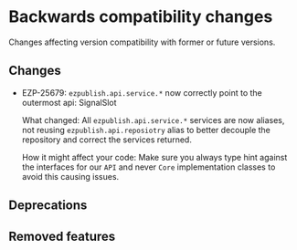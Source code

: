 # Backwards compatibility changes

Changes affecting version compatibility with former or future versions.

## Changes
- EZP-25679: `ezpublish.api.service.*` now correctly point to the outermost api: SignalSlot

  What changed: All `ezpublish.api.service.*` services are now aliases, not reusing `ezpublish.api.reposiotry` alias to better decouple the repository and correct the services returned.

  How it might affect your code: Make sure you always type hint against the interfaces for our `API` and never `Core` implementation classes to avoid this causing issues.

## Deprecations

## Removed features
